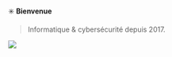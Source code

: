 ✳️ **Bienvenue** 

> Informatique & cybersécurité depuis 2017.

![](https://cdn.discordapp.com/attachments/1004140269706420224/1074687977776742530/c-.png)




